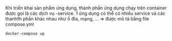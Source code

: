 Khi triển khai sản phẩm ứng dụng, thành phần ứng dụng chạy trên container được gọi là các dịch vụ -service. 1 ứng dụng có thể có nhiều service và các thanhfh phần khác nhau như ổ đĩa, mạng, ... => được mô tả bằng file compose.yml 

```sh
docker-compose up
```
